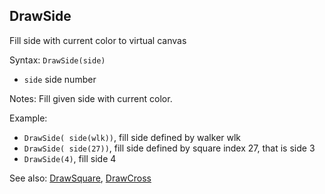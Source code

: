 ## DrawSide

Fill side with current color to virtual canvas

Syntax: `DrawSide(side)`

* `side` side number

Notes: Fill given side with current color.

Example:

* `DrawSide( side(wlk))`, fill side defined by walker wlk
* `DrawSide( side(27))`, fill side defined by square index 27, that is side 3
* `DrawSide(4)`, fill side 4

See also: [DrawSquare](/api-native-functions/drawsquare.md), [DrawCross](/api-native-functions/drawcross.md)

